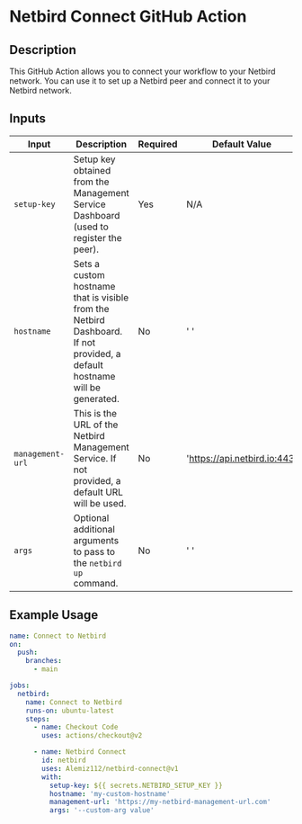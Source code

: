 # Netbird Connect GitHub Action

## Description

This GitHub Action allows you to connect your workflow to your Netbird network. You can use it to set up a Netbird peer and connect it to your Netbird network.

## Inputs

| Input           | Description                                                              | Required | Default Value                     |
| --------------- | ------------------------------------------------------------------------ | -------- |-----------------------------------|
| `setup-key`     | Setup key obtained from the Management Service Dashboard (used to register the peer). | Yes      | N/A                               |
| `hostname`      | Sets a custom hostname that is visible from the Netbird Dashboard. If not provided, a default hostname will be generated. | No       | ' '                               |
| `management-url`| This is the URL of the Netbird Management Service. If not provided, a default URL will be used. | No            | 'https://api.netbird.io:443' |
| `args`          | Optional additional arguments to pass to the `netbird up` command.     | No       | ' '                               |

## Example Usage

```yaml
name: Connect to Netbird
on:
  push:
    branches:
      - main

jobs:
  netbird:
    name: Connect to Netbird
    runs-on: ubuntu-latest
    steps:
      - name: Checkout Code
        uses: actions/checkout@v2

      - name: Netbird Connect
        id: netbird
        uses: Alemiz112/netbird-connect@v1
        with:
          setup-key: ${{ secrets.NETBIRD_SETUP_KEY }}
          hostname: 'my-custom-hostname'
          management-url: 'https://my-netbird-management-url.com'
          args: '--custom-arg value'
